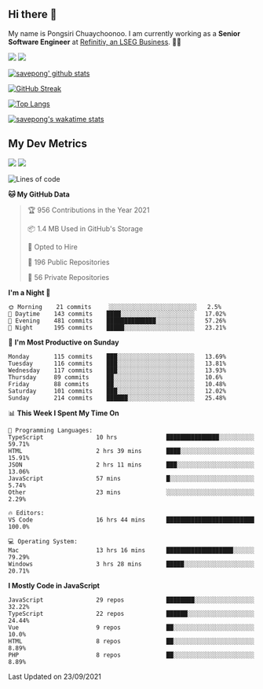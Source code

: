 ## Hi there 👋

My name is Pongsiri Chuaychoonoo. I am currently working as a **Senior Software Engineer** at [Refinitiv, an LSEG Business](https://www.refinitiv.com). 👨‍💻

[<img src="https://img.shields.io/badge/savepong.com-%230077B5.svg?&style=for-the-badge&color=81e6d9" />](https://savepong.com)
[<img src="https://img.shields.io/badge/linkedin-%230077B5.svg?&style=for-the-badge&logo=linkedin&logoColor=white" />](https://www.linkedin.com/in/savepong)

[![savepong' github stats](https://github-readme-stats.vercel.app/api?username=savepong&show_icons=true&count_private=true&theme=gotham&hide_border=true&bg_color=00000000&text_color=768390FF)](https://savepong.com/posts/stats)

[![GitHub Streak](https://github-readme-streak-stats.herokuapp.com?user=savepong&theme=gotham&hide_border=true&background=00000000&dates=768390FF)](https://savepong.com/posts/stats)

[![Top Langs](https://github-readme-stats.vercel.app/api/top-langs/?username=savepong&layout=compact&langs_count=10&theme=gotham&hide_border=true&bg_color=00000000&text_color=768390FF)](https://savepong.com/posts/stats)

[![savepong's wakatime stats](https://github-readme-stats.vercel.app/api/wakatime?username=@savepong&layout=default&theme=gotham&hide_border=true&bg_color=00000000&text_color=768390FF)](https://savepong.com/posts/stats)

## My Dev Metrics

[![](https://komarev.com/ghpvc/?username=savepong&color=blue&label=Profile%20Views)](https://github.com/savepong)
[![](https://img.shields.io/github/followers/savepong?label=GitHub%20Followers)](https://github.com/savepong)

<!--START_SECTION:waka-->
![Lines of code](https://img.shields.io/badge/From%20Hello%20World%20I%27ve%20Written-8.8%20million%20lines%20of%20code-blue)

**🐱 My GitHub Data** 

> 🏆 956 Contributions in the Year 2021
 > 
> 📦 1.4 MB Used in GitHub's Storage 
 > 
> 💼 Opted to Hire
 > 
> 📜 196 Public Repositories 
 > 
> 🔑 56 Private Repositories  
 > 
**I'm a Night 🦉** 

```text
🌞 Morning    21 commits     ░░░░░░░░░░░░░░░░░░░░░░░░░   2.5% 
🌆 Daytime    143 commits    ████░░░░░░░░░░░░░░░░░░░░░   17.02% 
🌃 Evening    481 commits    ██████████████░░░░░░░░░░░   57.26% 
🌙 Night      195 commits    █████░░░░░░░░░░░░░░░░░░░░   23.21%

```
📅 **I'm Most Productive on Sunday** 

```text
Monday       115 commits    ███░░░░░░░░░░░░░░░░░░░░░░   13.69% 
Tuesday      116 commits    ███░░░░░░░░░░░░░░░░░░░░░░   13.81% 
Wednesday    117 commits    ███░░░░░░░░░░░░░░░░░░░░░░   13.93% 
Thursday     89 commits     ██░░░░░░░░░░░░░░░░░░░░░░░   10.6% 
Friday       88 commits     ██░░░░░░░░░░░░░░░░░░░░░░░   10.48% 
Saturday     101 commits    ███░░░░░░░░░░░░░░░░░░░░░░   12.02% 
Sunday       214 commits    ██████░░░░░░░░░░░░░░░░░░░   25.48%

```


📊 **This Week I Spent My Time On** 

```text
💬 Programming Languages: 
TypeScript               10 hrs              ███████████████░░░░░░░░░░   59.71% 
HTML                     2 hrs 39 mins       ████░░░░░░░░░░░░░░░░░░░░░   15.91% 
JSON                     2 hrs 11 mins       ███░░░░░░░░░░░░░░░░░░░░░░   13.06% 
JavaScript               57 mins             █░░░░░░░░░░░░░░░░░░░░░░░░   5.74% 
Other                    23 mins             ░░░░░░░░░░░░░░░░░░░░░░░░░   2.29%

🔥 Editors: 
VS Code                  16 hrs 44 mins      █████████████████████████   100.0%

💻 Operating System: 
Mac                      13 hrs 16 mins      ███████████████████░░░░░░   79.29% 
Windows                  3 hrs 28 mins       █████░░░░░░░░░░░░░░░░░░░░   20.71%

```

**I Mostly Code in JavaScript** 

```text
JavaScript               29 repos            ████████░░░░░░░░░░░░░░░░░   32.22% 
TypeScript               22 repos            ██████░░░░░░░░░░░░░░░░░░░   24.44% 
Vue                      9 repos             ██░░░░░░░░░░░░░░░░░░░░░░░   10.0% 
HTML                     8 repos             ██░░░░░░░░░░░░░░░░░░░░░░░   8.89% 
PHP                      8 repos             ██░░░░░░░░░░░░░░░░░░░░░░░   8.89%

```



 Last Updated on 23/09/2021
<!--END_SECTION:waka-->

<!--
**savepong/savepong** is a ✨ _special_ ✨ repository because its `README.md` (this file) appears on your GitHub profile.

Here are some ideas to get you started:

- 🔭 I’m currently working on WebComponents and TypeScript.
- 🌱 I’m currently learning ...
- 👯 I’m looking to collaborate on ...
- 🤔 I’m looking for help with ...
- 💬 Ask me about ...
- 📫 How to reach me: ...
- 😄 Pronouns: ...
- ⚡ Fun fact: ...
-->
